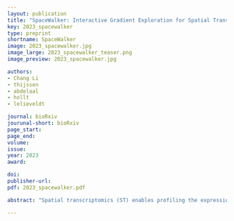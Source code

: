```yaml
---
layout: publication
title: "SpaceWalker: Interactive Gradient Exploration for Spatial Transcriptomics Data"
key: 2023_spacewalker
type: preprint
shortname: SpaceWalker
image: 2023_spacewalker.jpg
image_large: 2023_spacewalker_teaser.png
image_preview: 2023_spacewalker.jpg

authors:
- Chang Li
- thijssen
- abdelaal
- hollt
- lelieveldt

journal: bioRxiv
jourunal-short: bioRxiv
page_start:
page_end:
volume:
issue:
year: 2023
award:

doi:
publisher-url:
pdf: 2023_spacewalker.pdf

abstract: "Spatial transcriptomics (ST) enables profiling the expression of hundreds of genes in tissue sections, down to the level of single cells in their tissue environment. The gradient structure of ST data is particularly interesting for tissue biology, since spatial gene expression gradients often represent tissue compartment edges, whereas in the single-cell transcriptomic domain, gene expression gradients may represent cell type differences and smooth phenotypic transitions. Various computational approaches have been developed to extract information from either the spatial domain or gene expression domain individually. However, integrative biological interpretation of expression gradients in single cell and ST data spaces remains challenging. Many prior spatial transcriptomics analysis pipelines are script-based, lack interactive exploration facilities, and do not have specific facilities for automatic identification of localized expression gradients. Here, we present SpaceWalker, a visual analytics tool for exploring the local gradient structure of ST data. The user is guided by the local intrinsic dimensionality of the high-dimensional data to define seed locations, from which a flood-fill algorithm approximates k-nearest neighbor subgraph topology on the fly. In several use cases, we demonstrate that the spatial projection of these local subgraphs highlights tissue architectural features, and that interactive retrieval of gene expression gradients in the spatial and transcriptomic domains confirms known biology, and provides additional insights into the tissue architecture. We also show that SpaceWalker generalizes to several different ST protocols, and scales well to large, multi-slice, whole-brain ST data, while maintaining real-time interaction performance."

---
```

